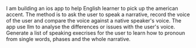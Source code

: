 I am building an ios app to help English learner to pick up the american accent. The method is to ask the user to speak a narrative, record the voice of the user and compare the voice against a native speaker's voice. The app use llm to analyse the differences or issues with the user's voice. Generate a list of speaking execrises for the user to learn how to pronoun from single words, phases and the whole narrative. 

